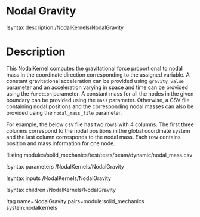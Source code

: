 # Nodal Gravity

!syntax description /NodalKernels/NodalGravity

# Description

This NodalKernel computes the gravitational force proportional to nodal mass in the coordinate direction corresponding to the assigned variable. A constant gravitational acceleration can be provided using `gravity_value` parameter and an acceleration varying in space and time can be provided using the `function` parameter. A constant mass for all the nodes in the given boundary can be provided using the `mass` parameter. Otherwise, a CSV file containing nodal positions and the corresponding nodal masses can also be provided using the `nodal_mass_file` parameter.

For example, the below csv file has two rows with 4 columns. The first three columns correspond to the nodal positions in the global coordinate system and the last column corresponds to the nodal mass. Each row contains position and mass information for one node.

!listing modules/solid_mechanics/test/tests/beam/dynamic/nodal_mass.csv

!syntax parameters /NodalKernels/NodalGravity

!syntax inputs /NodalKernels/NodalGravity

!syntax children /NodalKernels/NodalGravity

!tag name=NodalGravity pairs=module:solid_mechanics system:nodalkernels
